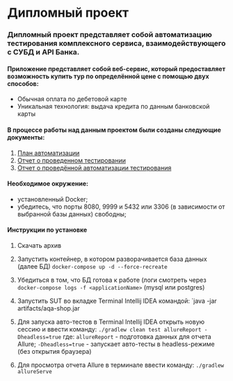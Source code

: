 # Дипломный проект 
### Дипломный проект представляет собой автоматизацию тестирования комплексного сервиса, взаимодействующего с СУБД и API Банка.
#### Приложение представляет собой веб-сервис, который предоставляет возможность купить тур по определённой цене с помощью двух способов:
- Обычная оплата по дебетовой карте 
- Уникальная технология: выдача кредита по данным банковской карты 

#### В процессе работы над данным проектом были созданы следующие документы:
1. [План автоматизации](https://github.com/viktoria23012007/ProjectDiplom/blob/main/docs/Plan.md)
2. [Отчет о проведенном тестировании](https://github.com/viktoria23012007/ProjectDiplom/blob/main/docs/Report.md)
3. [Отчет о проведённой автоматизации тестирования](https://github.com/viktoria23012007/ProjectDiplom/blob/main/docs/Summary.md)

#### Необходимое окружение:
- установленный Docker;
- убедитесь, что порты 8080, 9999 и 5432 или 3306 (в зависимости от выбранной базы данных) свободны;

#### Инструкции по установке
1. Скачать архив

2. Запустить контейнер, в котором разворачивается база данных (далее БД) `docker-compose up -d --force-recreate`

3. Убедиться в том, что БД готова к работе (логи смотреть через `docker-compose logs -f <applicationName>` (mysql или postgres)

4. Запустить SUT во вкладке Terminal Intellij IDEA командой:
`java -jar artifacts/aqa-shop.jar

5. Для запуска авто-тестов в Terminal Intellij IDEA открыть новую сессию и ввести команду:
`./gradlew clean test allureReport -Dheadless=true`
где:
`allureReport` - подготовка данных для отчета Allure;
`-Dheadless=true` - запускает авто-тесты в headless-режиме (без открытия браузера)

6. Для просмотра отчета Allure в терминале ввести команду:
`./gradlew allureServe`


